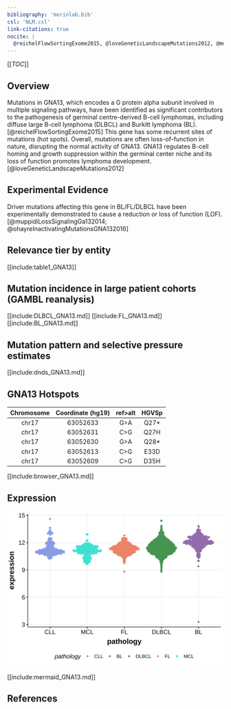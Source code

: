 ```yaml
---
bibliography: 'morinlab.bib'
csl: 'NLM.csl'
link-citations: true
nocite: |
  @reichelFlowSortingExome2015, @loveGeneticLandscapeMutations2012, @morinFrequentMutationHistonemodifying2011
---
```

[[_TOC_]]

## Overview
Mutations in GNA13, which encodes a G protein alpha subunit involved in multiple signaling pathways, have been identified as significant contributors to the pathogenesis of germinal centre-derived B-cell lymphomas, including diffuse large B-cell lymphoma (DLBCL) and Burkitt lymphoma (BL).[@reichelFlowSortingExome2015] This gene has some recurrent sites of mutations (hot spots). Overall, mutations are often loss-of-function in nature, disrupting the normal activity of GNA13. GNA13 regulates B-cell homing and growth suppression within the germinal center niche and its loss of function promotes lymphoma development.[@loveGeneticLandscapeMutations2012]



## Experimental Evidence

Driver mutations affecting this gene in BL/FL/DLBCL have been experimentally demonstrated to cause a reduction or loss of function (LOF).[@muppidiLossSignalingGa132014; @ohayreInactivatingMutationsGNA132016]

## Relevance tier by entity

[[include:table1_GNA13]]

## Mutation incidence in large patient cohorts (GAMBL reanalysis)

[[include:DLBCL_GNA13.md]]
[[include:FL_GNA13.md]]
[[include:BL_GNA13.md]]

## Mutation pattern and selective pressure estimates

[[include:dnds_GNA13.md]]

## GNA13 Hotspots

| Chromosome |Coordinate (hg19) | ref>alt | HGVSp | 
 | :---:| :---: | :--: | :---: |
| chr17 | 63052633 | G>A | Q27* |
| chr17 | 63052631 | C>G | Q27H |
| chr17 | 63052630 | G>A | Q28* |
| chr17 | 63052613 | C>G | E33D |
| chr17 | 63052609 | C>G | D35H |

[[include:browser_GNA13.md]]

## Expression
![](images/gene_expression/GNA13_by_pathology.svg)


<!-- ORIGIN: morinFrequentMutationHistonemodifying2011 -->
<!-- BL: loveGeneticLandscapeMutations2012 -->
<!-- FL: morinFrequentMutationHistonemodifying2011 -->
<!-- BL: loveGeneticLandscapeMutations2012 -->
<!-- DLBCL: morinFrequentMutationHistonemodifying2011 -->

[[include:mermaid_GNA13.md]]

## References
